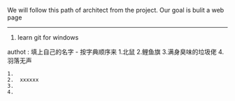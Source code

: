 ﻿We will follow this path of architect from the project.
Our goal is bulit a web page

---------------------------------------------------------

1. learn git for windows

authot : 填上自己的名字 - 按字典顺序来 1.北鼠 2.鲤鱼旗 3.满身臭味的垃圾佬 4.羽落无声


    1. 
    2.	xxxxxx
    3.
    4.
